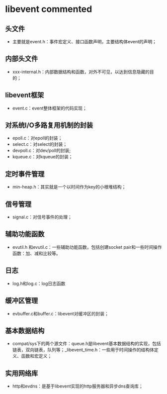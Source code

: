 # libevent commented

## 头文件
- 主要就是event.h：事件宏定义、接口函数声明，主要结构体event的声明；
## 内部头文件
- xxx-internal.h：内部数据结构和函数，对外不可见，以达到信息隐藏的目的；
## libevent框架
- event.c：event整体框架的代码实现；
## 对系统I/O多路复用机制的封装
- epoll.c：对epoll的封装；
- select.c：对select的封装；
- devpoll.c：对dev/poll的封装;
- kqueue.c：对kqueue的封装；
## 定时事件管理
- min-heap.h：其实就是一个以时间作为key的小根堆结构；
## 信号管理
- signal.c：对信号事件的处理；
## 辅助功能函数
- evutil.h 和evutil.c：一些辅助功能函数，包括创建socket pair和一些时间操作函数：加、减和比较等。
## 日志
- log.h和log.c：log日志函数
## 缓冲区管理
- evbuffer.c和buffer.c：libevent对缓冲区的封装；
## 基本数据结构
- compat/sys下的两个源文件：queue.h是libevent基本数据结构的实现，包括链表，双向链表，队列等；_libevent_time.h：一些用于时间操作的结构体定义、函数和宏定义；
## 实用网络库
- http和evdns：是基于libevent实现的http服务器和异步dns查询库；

